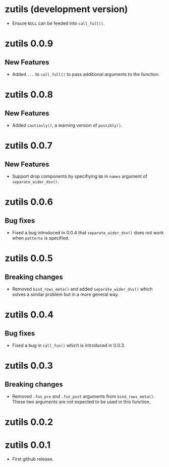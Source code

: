 # zutils (development version)

* Ensure `NULL` can be feeded into `call_full()`.

# zutils 0.0.9

## New Features

* Added `...` to `call_full()` to pass additional arguments to the function.

# zutils 0.0.8

## New Features

* Added `cautiouly()`, a warning version of `possibly()`.

# zutils 0.0.7

## New Features

* Support drop components by specifiying `NA` in `names` argument of `separate_wider_dsv()`.

# zutils 0.0.6

## Bug fixes

* Fixed a bug introduced in 0.0.4 that `separate_wider_dsv()` does not work when `patterns` is specified.

# zutils 0.0.5

## Breaking changes

* Removed `bind_rows_meta()` and added `separate_wider_dsv()` which solves a similar problem but in a more general way.

# zutils 0.0.4

## Bug fixes

* Fixed a bug in `call_fun()` which is introduced in 0.0.3.

# zutils 0.0.3

## Breaking changes

* Removed `.fun_pre` and `.fun_post` arguments from `bind_rows_meta()`. These two arguments are not expected to be used in this function.

# zutils 0.0.2

# zutils 0.0.1

* First github release.
